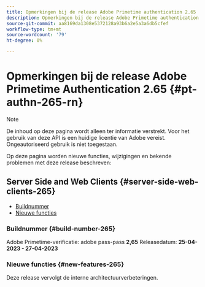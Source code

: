 ```yaml
---
title: Opmerkingen bij de release Adobe Primetime authentication 2.65
description: Opmerkingen bij de release Adobe Primetime authentication 2.65
source-git-commit: aa8169da1308e5372128a93b6a2e5a3a6db5cfef
workflow-type: tm+mt
source-wordcount: '79'
ht-degree: 0%

---
```


# Opmerkingen bij de release Adobe Primetime Authentication 2.65 {#pt-authn-265-rn}

>[!NOTE]
>
>De inhoud op deze pagina wordt alleen ter informatie verstrekt. Voor het gebruik van deze API is een huidige licentie van Adobe vereist. Ongeautoriseerd gebruik is niet toegestaan.

Op deze pagina worden nieuwe functies, wijzigingen en bekende problemen met deze release beschreven:

## Server Side and Web Clients {#server-side-web-clients-265}

* [Buildnummer](#build-number-265)
* [Nieuwe functies](#new-features-265)

### Buildnummer {#build-number-265}

Adobe Primetime-verificatie: adobe pass-pass **2,65**
Releasedatum: **25-04-2023 - 27-04-2023**

### Nieuwe functies {#new-features-265}

Deze release vervolgt de interne architectuurverbeteringen.
